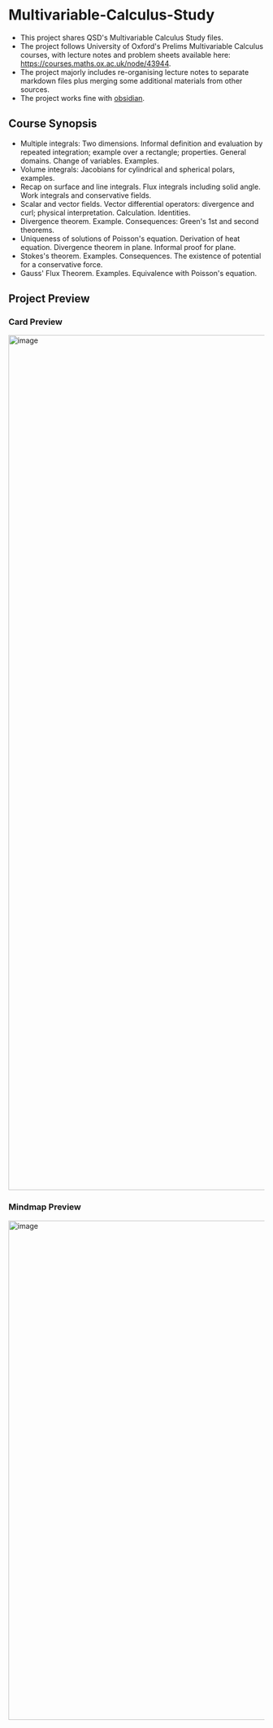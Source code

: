 # Multivariable-Calculus-Study
- This project shares QSD's Multivariable Calculus Study files.
- The project follows University of Oxford's Prelims Multivariable Calculus courses, with lecture notes and problem sheets available here: https://courses.maths.ox.ac.uk/node/43944.
- The project majorly includes re-organising lecture notes to separate markdown files plus merging some additional materials from other sources.
- The project works fine with [obsidian](https://obsidian.md).

## Course Synopsis
- Multiple integrals: Two dimensions. Informal definition and evaluation by repeated integration; example over a rectangle; properties. General domains. Change of variables. Examples.
- Volume integrals: Jacobians for cylindrical and spherical polars, examples.
- Recap on surface and line integrals. Flux integrals including solid angle. Work integrals and conservative fields.
- Scalar and vector fields. Vector differential operators: divergence and curl; physical interpretation. Calculation. Identities.
- Divergence theorem. Example. Consequences: Green's 1st and second theorems.
- Uniqueness of solutions of Poisson's equation. Derivation of heat equation. Divergence theorem in plane. Informal proof for plane.
- Stokes's theorem. Examples. Consequences. The existence of potential for a conservative force.
- Gauss' Flux Theorem. Examples. Equivalence with Poisson's equation.

## Project Preview
### Card Preview
<img width="1680" alt="image" src="https://user-images.githubusercontent.com/65840421/116819614-b5cd2100-ab68-11eb-9ba3-e73134dd5099.png">

### Mindmap Preview
<img width="981" alt="image" src="https://user-images.githubusercontent.com/65840421/116819646-d7c6a380-ab68-11eb-9244-c3edb278420e.png">
